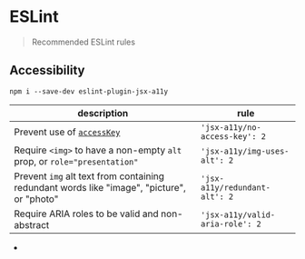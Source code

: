 # ESLint

> Recommended ESLint rules

## Accessibility

`npm i --save-dev eslint-plugin-jsx-a11y`

description | rule
-- | --
Prevent use of [`accessKey`](https://github.com/evcohen/eslint-plugin-jsx-a11y/blob/master/docs/rules/no-access-key.md)  | `'jsx-a11y/no-access-key': 2`
Require `<img>` to have a non-empty `alt` prop, or `role="presentation"` | `'jsx-a11y/img-uses-alt': 2`
Prevent `img` alt text from containing redundant words like "image", "picture", or "photo" | `'jsx-a11y/redundant-alt': 2`
Require ARIA roles to be valid and non-abstract | `'jsx-a11y/valid-aria-role': 2`


- 